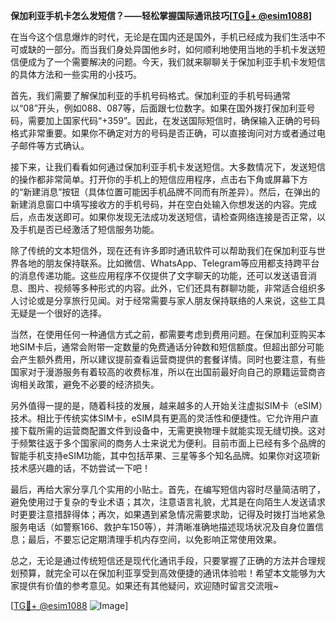 **保加利亚手机卡怎么发短信？——轻松掌握国际通讯技巧[[TG💪+ @esim1088](https://t.me/s/esim1088)]**

在当今这个信息爆炸的时代，无论是在国内还是国外，手机已经成为我们生活中不可或缺的一部分。而当我们身处异国他乡时，如何顺利地使用当地的手机卡发送短信便成为了一个需要解决的问题。今天，我们就来聊聊关于保加利亚手机卡发短信的具体方法和一些实用的小技巧。

首先，我们需要了解保加利亚的手机号码格式。保加利亚的手机号码通常以“08”开头，例如088、087等，后面跟七位数字。如果在国外拨打保加利亚号码，需要加上国家代码“+359”。因此，在发送国际短信时，确保输入正确的号码格式非常重要。如果你不确定对方的号码是否正确，可以直接询问对方或者通过电子邮件等方式确认。

接下来，让我们看看如何通过保加利亚手机卡发送短信。大多数情况下，发送短信的操作都非常简单。打开你的手机上的短信应用程序，点击右下角或屏幕下方的“新建消息”按钮（具体位置可能因手机品牌不同而有所差异）。然后，在弹出的新建消息窗口中填写接收方的手机号码，并在空白处输入你想发送的内容。完成后，点击发送即可。如果你发现无法成功发送短信，请检查网络连接是否正常，以及手机是否已经激活了短信服务功能。

除了传统的文本短信外，现在还有许多即时通讯软件可以帮助我们在保加利亚与世界各地的朋友保持联系。比如微信、WhatsApp、Telegram等应用都支持跨平台的消息传递功能。这些应用程序不仅提供了文字聊天的功能，还可以发送语音消息、图片、视频等多种形式的内容。此外，它们还具有群聊功能，非常适合组织多人讨论或是分享旅行见闻。对于经常需要与家人朋友保持联络的人来说，这些工具无疑是一个很好的选择。

当然，在使用任何一种通信方式之前，都需要考虑到费用问题。在保加利亚购买本地SIM卡后，通常会附带一定数量的免费通话分钟数和短信额度。但超出部分可能会产生额外费用，所以建议提前查看运营商提供的套餐详情。同时也要注意，有些国家对于漫游服务有着较高的收费标准，所以在出国前最好向自己的原籍运营商咨询相关政策，避免不必要的经济损失。

另外值得一提的是，随着科技的发展，越来越多的人开始关注虚拟SIM卡（eSIM）技术。相比于传统实体SIM卡，eSIM具有更高的灵活性和便捷性。它允许用户直接下载所需的运营商配置文件到设备中，无需更换物理卡就能实现无缝切换。这对于频繁往返于多个国家间的商务人士来说尤为便利。目前市面上已经有多个品牌的智能手机支持eSIM功能，其中包括苹果、三星等多个知名品牌。如果你对这项新技术感兴趣的话，不妨尝试一下吧！

最后，再给大家分享几个实用的小贴士。首先，在编写短信内容时尽量简洁明了，避免使用过于复杂的专业术语；其次，注意语言礼貌，尤其是在向陌生人发送请求时更要注意措辞得体；再次，如果遇到紧急情况需要求助，记得及时拨打当地紧急服务电话（如警察166、救护车150等），并清晰准确地描述现场状况及自身位置信息；最后，不要忘记定期清理手机内存空间，以免影响正常使用效果。

总之，无论是通过传统短信还是现代化通讯手段，只要掌握了正确的方法并合理规划预算，就完全可以在保加利亚享受到高效便捷的通讯体验啦！希望本文能够为大家提供有价值的参考意见。如果还有其他疑问，欢迎随时留言交流哦~

[[TG💪+ @esim1088](https://t.me/s/esim1088) ![Image](https://i.postimg.cc/4NQfJmqS/Snipaste-2025-05-13-00-14-12.png)]